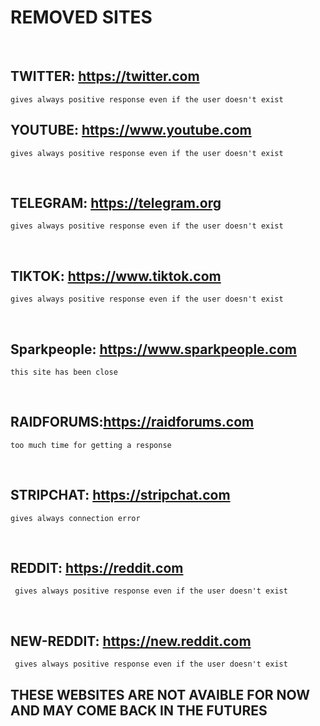 # REMOVED SITES
<br>

## TWITTER: https://twitter.com
    gives always positive response even if the user doesn't exist

## YOUTUBE: https://www.youtube.com
    gives always positive response even if the user doesn't exist

<br>

## TELEGRAM: https://telegram.org
    gives always positive response even if the user doesn't exist

<br>

## TIKTOK: https://www.tiktok.com
    gives always positive response even if the user doesn't exist


<br>

## Sparkpeople: https://www.sparkpeople.com
    this site has been close


<br>

## RAIDFORUMS:https://raidforums.com
    too much time for getting a response

<br>

## STRIPCHAT: https://stripchat.com
    gives always connection error

<br>

## REDDIT: https://reddit.com
     gives always positive response even if the user doesn't exist

<br>

## NEW-REDDIT: https://new.reddit.com
     gives always positive response even if the user doesn't exist

## THESE WEBSITES ARE NOT AVAIBLE FOR NOW AND MAY COME BACK IN THE FUTURES
